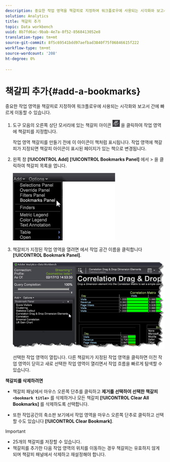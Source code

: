 ```yaml
---
description: 중요한 작업 영역을 책갈피로 지정하여 워크플로우에 사용되는 시각화와 보고서 간에 빠르게 이동할 수 있습니다.
solution: Analytics
title: 책갈피 추가
topic: Data workbench
uuid: 8b7fd6ac-9bab-4e7a-8f52-8568413052e8
translation-type: tm+mt
source-git-commit: 8f5c69541bdd97aefbad3840f75f06846615f222
workflow-type: tm+mt
source-wordcount: '208'
ht-degree: 0%

---
```



# 책갈피 추가{#add-a-bookmarks}

중요한 작업 영역을 책갈피로 지정하여 워크플로우에 사용되는 시각화와 보고서 간에 빠르게 이동할 수 있습니다.

1. 도구 모음의 오른쪽 상단 모서리에 있는 책갈피 아이콘 ![](assets/bookmark_icon.png) 을 클릭하여 작업 영역에 책갈피를 지정합니다.

   작업 영역 책갈피를 만들기 전에 이 아이콘이 책처럼 표시됩니다. 작업 영역에 책갈피가 지정되면 책갈피 아이콘이 표시된 페이지가 있는 책으로 변경됩니다.

1. 왼쪽 창 **[!UICONTROL Add]** **[!UICONTROL Bookmarks Panel]** 에서 > 을 클릭하여 책갈피 목록을 엽니다.

   ![](assets/bookmarks_panel.png)

1. 책갈피가 지정된 작업 영역을 열려면 에서 작업 공간 이름을 클릭합니다 **[!UICONTROL Bookmark Panel]**.

   ![](assets/bookmarks_panel_left.png)

   선택한 작업 영역이 열립니다. 다른 책갈피가 지정된 작업 영역을 클릭하면 이전 작업 영역이 닫히고 새로 선택한 작업 영역이 열리면서 작업 흐름을 빠르게 탐색할 수 있습니다.

**책갈피를 삭제하려면**

* 책갈피 패널에서 마우스 오른쪽 단추를 클릭하고 **제거를 선택하여 선택한 책갈피`<bookmark title>`** 를 삭제하거나 모든 책갈피 **[!UICONTROL Clear All Bookmarks]** 를 삭제하도록 선택합니다.

* 또한 작업공간의 축소판 보기에서 작업 영역을 마우스 오른쪽 단추로 클릭하고 선택할 수도 있습니다 **[!UICONTROL Clear Bookmark]**.

>[!IMPORTANT]
>
>* 25개의 책갈피를 저장할 수 있습니다.
>* 책갈피를 추가한 다음 작업 영역의 위치를 이동하는 경우 책갈피는 유효하지 않게 되며 책갈피 패널에서 삭제하고 재설정해야 합니다.

